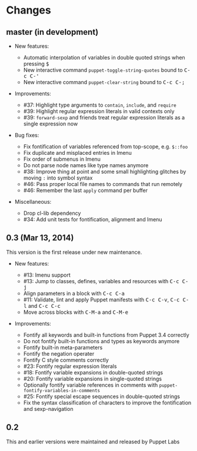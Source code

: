 Changes
=======

master (in development)
-----------------------

- New features:

    - Automatic interpolation of variables in double quoted strings when
      pressing <kbd>$</kbd>
    - New interactive command `puppet-toggle-string-quotes` bound to <kbd>C-c
      C-'</kbd>
    - New interactive command `puppet-clear-string` bound to <kbd>C-c C-;</kbd>

- Improvements:

    - #37: Highlight type arguments to `contain`, `include`, and `require`
    - #39: Highlight regular expression literals in valid contexts only
    - #39: `forward-sexp` and friends treat regular expression literals as a
      single expression now

- Bug fixes:

    - Fix fontification of variables referenced from top-scope, e.g. `$::foo`
    - Fix duplicate and misplaced entries in Imenu
    - Fix order of submenus in Imenu
    - Do not parse node names like type names anymore
    - #38: Improve thing at point and some small highlighting glitches by moving
      `:` into symbol syntax
    - #46: Pass proper local file names to commands that run remotely
    - #46: Remember the last `apply` command per buffer

- Miscellaneous:

    - Drop cl-lib dependency
    - #34: Add unit tests for fontification, alignment and Imenu

0.3 (Mar 13, 2014)
------------------

This version is the first release under new maintenance.

- New features:

    - #13: Imenu support
    - #13: Jump to classes, defines, variables and resources with <kbd>C-c
      C-j</kbd>
    - Align parameters in a block with <kbd>C-c C-a</kbd>
    - #11: Validate, lint and apply Puppet manifests with <kbd>C-c C-v</kbd>,
      <kbd>C-c C-l</kbd> and <kbd>C-c C-c</kbd>
    - Move across blocks with <kbd>C-M-a</kbd> and <kbd>C-M-e</kbd>

- Improvements:

    - Fontify all keywords and built-in functions from Puppet 3.4 correctly
    - Do not fontify built-in functions and types as keywords anymore
    - Fontify built-in meta-parameters
    - Fontify the negation operater
    - Fontify C style comments correctly
    - #23: Fontify regular expression literals
    - #18: Fontify variable expansions in double-quoted strings
    - #20: Fontify variable expansions in single-quoted strings
    - Optionally fontify variable references in comments with
      `puppet-fontify-variables-in-comments`
    - #25: Fontify special escape sequences in double-quoted strings
    - Fix the syntax classification of characters to improve the fontification
      and sexp-navigation

0.2
---

This and earlier versions were maintained and released by Puppet Labs
